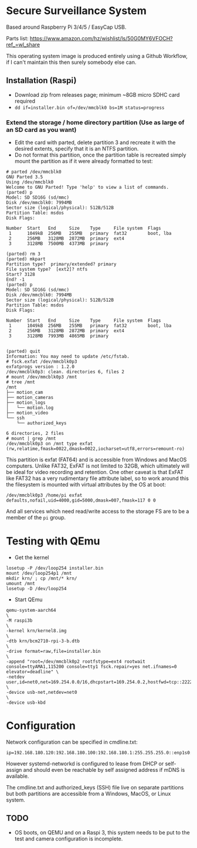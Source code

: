 # Secure Surveillance System 
Based around Raspberry Pi 3/4/5 / EasyCap USB. 

Parts list: https://www.amazon.com/hz/wishlist/ls/50G0MY6VFOCH?ref_=wl_share

This operating system image is produced entirely using a Github Workflow, if I can't maintain this then surely somebody else can.

## Installation (Raspi)

- Download zip from releases page; minimum ~8GB micro SDHC card required
- `dd if=installer.bin of=/dev/mmcblk0 bs=1M status=progress`

### Extend the storage / home directory partition (Use as large of an SD card as you want)
- Edit the card with parted, delete partition 3 and recreate it with the desired extents, specify that it is an NTFS partition.
- Do not format this partition, once the partition table is recreated simply mount the partition as if it were already formatted to test:
  
```
# parted /dev/mmcblk0
GNU Parted 3.5
Using /dev/mmcblk0
Welcome to GNU Parted! Type 'help' to view a list of commands.
(parted) p                                                                
Model: SD SD16G (sd/mmc)
Disk /dev/mmcblk0: 7994MB
Sector size (logical/physical): 512B/512B
Partition Table: msdos
Disk Flags: 

Number  Start   End     Size    Type     File system  Flags
 1      1049kB  256MB   255MB   primary  fat32        boot, lba
 2      256MB   3128MB  2872MB  primary  ext4
 3      3128MB  7500MB  4373MB  primary

(parted) rm 3                                                             
(parted) mkpart                                                           
Partition type?  primary/extended? primary                                
File system type?  [ext2]? ntfs
Start? 3128                                                               
End? -1
(parted) p                                                                
Model: SD SD16G (sd/mmc)
Disk /dev/mmcblk0: 7994MB
Sector size (logical/physical): 512B/512B
Partition Table: msdos
Disk Flags: 

Number  Start   End     Size    Type     File system  Flags
 1      1049kB  256MB   255MB   primary  fat32        boot, lba
 2      256MB   3128MB  2872MB  primary  ext4
 3      3128MB  7993MB  4865MB  primary

                                                                   
(parted) quit
Information: You may need to update /etc/fstab.
# fsck.exfat /dev/mmcblk0p3 
exfatprogs version : 1.2.0
/dev/mmcblk0p3: clean. directories 6, files 2
# mount /dev/mmcblk0p3 /mnt
# tree /mnt
/mnt
├── motion_cam
├── motion_cameras
├── motion_logs
│   └── motion.log
├── motion_video
└── ssh
    └── authorized_keys

6 directories, 2 files
# mount | grep /mnt
/dev/mmcblk0p3 on /mnt type exfat (rw,relatime,fmask=0022,dmask=0022,iocharset=utf8,errors=remount-ro)
```

This partition is exfat (FAT64) and is accessible from Windows and MacOS computers. Unlike FAT32, ExFAT is not limited to 32GB, which ultimately will be ideal for video recording and retention. One other caveat is that ExFAT like FAT32 has a very rudimentary file attribute label, so to work around this the filesystem is
mounted with virtual attributes by the OS at boot:

```
/dev/mmcblk0p3 /home/pi exfat defaults,nofail,uid=4000,gid=5000,dmask=007,fmask=117 0 0
```

And all services which need read/write access to the storage FS are to be a member of the `pi` group. 

# Testing with QEmu 

- Get the kernel 

```
losetup -P /dev/loop254 installer.bin
mount /dev/loop254p1 /mnt
mkdir krn/ ; cp /mnt/* krn/
umount /mnt
losetup -D /dev/loop254
```

- Start QEmu 

```
qemu-system-aarch64                                                                                                                        \
-M raspi3b                                                                                                                                 \
-kernel krn/kernel8.img                                                                                                                    \
-dtb krn/bcm2710-rpi-3-b.dtb                                                                                                               \
-drive format=raw,file=installer.bin                                                                                                       \
-append "root=/dev/mmcblk0p2 rootfstype=ext4 rootwait console=ttyAMA1,115200 console=tty1 fsck.repair=yes net.ifnames=0 elevator=deadline" \
-netdev user,id=net0,net=169.254.0.0/16,dhcpstart=169.254.0.2,hostfwd=tcp::2222-:22                                                        \
-device usb-net,netdev=net0                                                                                                                \
-device usb-kbd
```

# Configuration
Network configuration can be specified in cmdline.txt:

```
ip=192.168.180.120:192.168.180.100:192.168.180.1:255.255.255.0::enp1s0:off
```

However systemd-networkd is configured to lease from DHCP or self-assign and should even be reachable by self assigned address if mDNS is available.

The cmdline.txt and authorized_keys (SSH) file live on separate partitions but both partitions are accessible from a Windows, MacOS, or Linux system.

## TODO 
- OS boots, on QEMU and on a Raspi 3, this system needs to be put to the test and camera configuration is incomplete.
